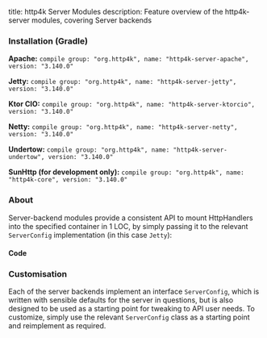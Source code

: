 title: http4k Server Modules
description: Feature overview of the http4k-server modules, covering Server backends

### Installation (Gradle)
**Apache:** ```compile group: "org.http4k", name: "http4k-server-apache", version: "3.140.0"```

**Jetty:** ```compile group: "org.http4k", name: "http4k-server-jetty", version: "3.140.0"```

**Ktor CIO:** ```compile group: "org.http4k", name: "http4k-server-ktorcio", version: "3.140.0"```

**Netty:** ```compile group: "org.http4k", name: "http4k-server-netty", version: "3.140.0"```

**Undertow:** ```compile group: "org.http4k", name: "http4k-server-undertow", version: "3.140.0"```

**SunHttp (for development only):** ```compile group: "org.http4k", name: "http4k-core", version: "3.140.0"```

### About
Server-backend modules provide a consistent API to mount HttpHandlers into the specified container in 1 LOC, by 
simply passing it to the relevant `ServerConfig` implementation (in this case `Jetty`):

#### Code [<img class="octocat"/>](https://github.com/http4k/http4k/blob/master/src/docs/guide/modules/servers/example_http.kt)
<script src="https://gist-it.appspot.com/https://github.com/http4k/http4k/blob/master/src/docs/guide/modules/servers/example_http.kt"></script>

### Customisation
Each of the server backends implement an interface `ServerConfig`, which is written with sensible defaults for the server in questions, 
but is also designed to be used as a starting point for tweaking to API user needs. To customize, simply use the relevant `ServerConfig` 
class as a starting point and reimplement as required.
